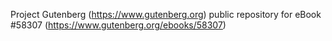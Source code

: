 Project Gutenberg (https://www.gutenberg.org) public repository for
eBook #58307 (https://www.gutenberg.org/ebooks/58307)
